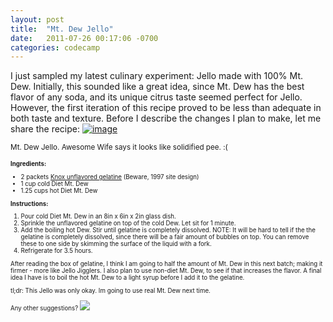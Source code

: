 ```yaml
---
layout: post
title:  "Mt. Dew Jello"
date:   2011-07-26 00:17:06 -0700
categories: codecamp
---
```

I just sampled my latest culinary experiment: Jello made with 100% Mt. Dew. Initially, this sounded like a great idea, since Mt. Dew has the best flavor of any soda, and its unique citrus taste seemed perfect for Jello. However, the first iteration of this recipe proved to be less than adequate in both taste and texture. Before I describe the changes I plan to make, let me share the recipe:
[![image](http://2.bp.blogspot.com/-kQKNRAd_brY/Ti9vqTujPII/AAAAAAAAAeU/bU8XQz8qejQ/s320/photo.JPG)](http://2.bp.blogspot.com/-kQKNRAd_brY/Ti9vqTujPII/AAAAAAAAAeU/bU8XQz8qejQ/s1600/photo.JPG)

<small>Mt. Dew Jello. Awesome Wife says it looks like solidified pee. :( <small>

**Ingredients:**

*   2 packets [Knox unflavored gelatine](http://www.kraftbrands.com/knox/)&nbsp;(Beware, 1997 site design)
*   1 cup cold Diet Mt. Dew
*   1.25 cups hot Diet Mt. Dew

**Instructions:**

1.  Pour cold Diet Mt. Dew in an 8in x 6in x 2in glass dish.
2.  Sprinkle the unflavored gelatine on top of the cold Dew. Let sit for 1 minute.
3.  Add the boiling hot Dew. Stir until gelatine is completely dissolved. NOTE: It will be hard to tell if the the gelatine is completely dissolved, since there will be a fair amount of bubbles on top. You can remove these to one side by skimming the surface of the liquid with a fork.
4.  Refrigerate&nbsp;for 3.5 hours.

After reading the box of gelatine, I think I am going to half the amount of Mt. Dew in this next batch; making it firmer - more like Jello Jigglers. I also plan to use non-diet Mt. Dew, to see if that increases the flavor. A final idea I have is to boil the hot Mt. Dew to a light syrup before I add it to the gelatine.

tl;dr: This Jello was only okay. Im going to use real Mt. Dew next time.

Any other suggestions?
![](https://blogger.googleusercontent.com/tracker/5561990310418584251-7215970865346414706?l=basementtech.blogspot.com)
